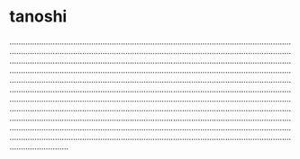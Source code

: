 # tanoshi
..............................................................................................................................................................................................................................................................................................................................................................................................................................................................................................................................................................................................................................................................................................................................................................................................................................................................................................................................................................................................................................................................................................................................................................................................................................................................................................................................................................................................................................................